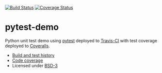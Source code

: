 [![Build Status](https://travis-ci.org/bast/pytest-demo.svg?branch=master)](https://travis-ci.org/bast/pytest-demo/builds)
[![Coverage Status](https://coveralls.io/repos/bast/pytest-demo/badge.png?branch=master)](https://coveralls.io/r/bast/pytest-demo?branch=master)


pytest-demo
===========

Python unit test demo using [pytest](http://pytest.org) deployed to
[Travis-CI](https://travis-ci.org/bast/pytest-demo/builds) with test coverage
deployed to [Coveralls](https://coveralls.io/r/bast/pytest-demo).

- [Build and test history](https://travis-ci.org/bast/pytest-demo/builds)
- [Code coverage](https://coveralls.io/r/bast/pytest-demo)
- Licensed under [BSD-3](../master/LICENSE)
